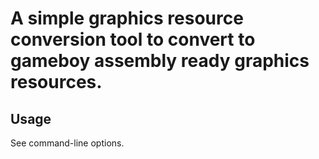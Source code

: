 # A simple graphics resource conversion tool to convert to gameboy assembly ready graphics resources. 

## Usage
See command-line options.
